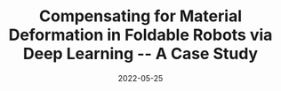 ---
title: "Compensating for Material Deformation in Foldable Robots via Deep Learning -- A  Case  Study"
collection: publications
permalink: /publication/icra2022
excerpt: 
date: 2022-05-25
venue: '2022 IEEE International Conference on Robotics and Automation (ICRA)'
paperurl: https://doi.org/10.1109/ICRA46639.2022.9811752
citation: 'M. Sharifzadeh, Y. Jiang, A. Lafmejani, D. M. Aukes, "Compensating for Material Deformation in Foldable Robots via Deep Learning -- A  Case  Study," 2022 IEEE International Conference on Robotics and Automation (ICRA), 2022, [https://doi.org/10.1109/ICRA46639.2022.9811752](https://doi.org/10.1109/ICRA46639.2022.9811752).'
---